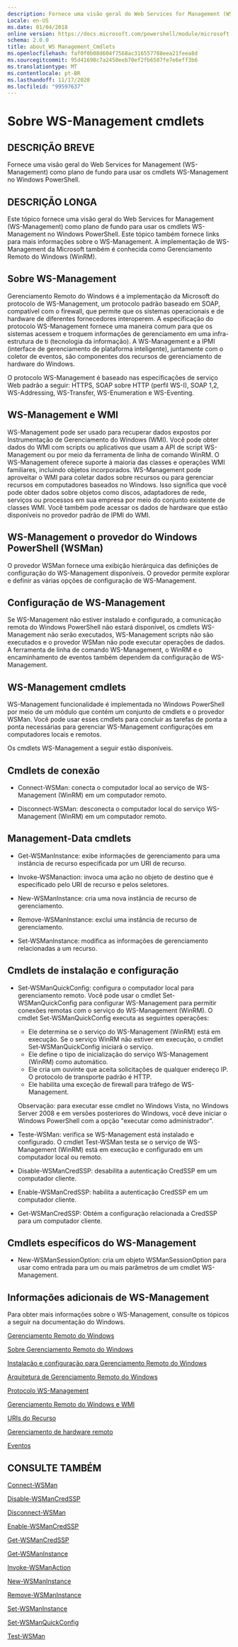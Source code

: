 ```yaml
---
description: Fornece uma visão geral do Web Services for Management (WS-Management) como plano de fundo para usar os cmdlets WS-Management no Windows PowerShell.
Locale: en-US
ms.date: 01/04/2018
online version: https://docs.microsoft.com/powershell/module/microsoft.wsman.management/about/about_ws-management_cmdlets?view=powershell-7.2&WT.mc_id=ps-gethelp
schema: 2.0.0
title: about_WS Management_Cmdlets
ms.openlocfilehash: faf0f0b08d604f7568ac316557788eea21feea8d
ms.sourcegitcommit: 95d41698c7a2450eeb70ef2fb6507fe7e6eff3b6
ms.translationtype: MT
ms.contentlocale: pt-BR
ms.lasthandoff: 11/17/2020
ms.locfileid: "99597637"
---
```

# <a name="about-ws-management-cmdlets"></a>Sobre WS-Management cmdlets

## <a name="short-description"></a>DESCRIÇÃO BREVE

Fornece uma visão geral do Web Services for Management (WS-Management) como plano de fundo para usar os cmdlets WS-Management no Windows PowerShell.

## <a name="long-description"></a>DESCRIÇÃO LONGA

Este tópico fornece uma visão geral do Web Services for Management (WS-Management) como plano de fundo para usar os cmdlets WS-Management no Windows PowerShell. Este tópico também fornece links para mais informações sobre o WS-Management. A implementação de WS-Management da Microsoft também é conhecida como Gerenciamento Remoto do Windows (WinRM).

## <a name="about-ws-management"></a>Sobre WS-Management

Gerenciamento Remoto do Windows é a implementação da Microsoft do protocolo de WS-Management, um protocolo padrão baseado em SOAP, compatível com o firewall, que permite que os sistemas operacionais e de hardware de diferentes fornecedores interoperem. A especificação do protocolo WS-Management fornece uma maneira comum para que os sistemas acessem e troquem informações de gerenciamento em uma infra-estrutura de ti (tecnologia da informação). A WS-Management e a IPMI (interface de gerenciamento de plataforma inteligente), juntamente com o coletor de eventos, são componentes dos recursos de gerenciamento de hardware do Windows.

O protocolo WS-Management é baseado nas especificações de serviço Web padrão a seguir: HTTPS, SOAP sobre HTTP (perfil WS-I), SOAP 1,2, WS-Addressing, WS-Transfer, WS-Enumeration e WS-Eventing.

## <a name="ws-management-and-wmi"></a>WS-Management e WMI

WS-Management pode ser usado para recuperar dados expostos por Instrumentação de Gerenciamento do Windows (WMI). Você pode obter dados do WMI com scripts ou aplicativos que usam a API de script WS-Management ou por meio da ferramenta de linha de comando WinRM. O WS-Management oferece suporte à maioria das classes e operações WMI familiares, incluindo objetos incorporados. WS-Management pode aproveitar o WMI para coletar dados sobre recursos ou para gerenciar recursos em computadores baseados no Windows. Isso significa que você pode obter dados sobre objetos como discos, adaptadores de rede, serviços ou processos em sua empresa por meio do conjunto existente de classes WMI. Você também pode acessar os dados de hardware que estão disponíveis no provedor padrão de IPMI do WMI.

## <a name="ws-management-windows-powershell-provider-wsman"></a>WS-Management o provedor do Windows PowerShell (WSMan)

O provedor WSMan fornece uma exibição hierárquica das definições de configuração do WS-Management disponíveis. O provedor permite explorar e definir as várias opções de configuração de WS-Management.

## <a name="ws-management-configuration"></a>Configuração de WS-Management

Se WS-Management não estiver instalado e configurado, a comunicação remota do Windows PowerShell não estará disponível, os cmdlets WS-Management não serão executados, WS-Management scripts não são executados e o provedor WSMan não pode executar operações de dados. A ferramenta de linha de comando WS-Management, o WinRM e o encaminhamento de eventos também dependem da configuração de WS-Management.

## <a name="ws-management-cmdlets"></a>WS-Management cmdlets

WS-Management funcionalidade é implementada no Windows PowerShell por meio de um módulo que contém um conjunto de cmdlets e o provedor WSMan. Você pode usar esses cmdlets para concluir as tarefas de ponta a ponta necessárias para gerenciar WS-Management configurações em computadores locais e remotos.

Os cmdlets WS-Management a seguir estão disponíveis.

## <a name="connection-cmdlets"></a>Cmdlets de conexão

- Connect-WSMan: conecta o computador local ao serviço de WS-Management (WinRM) em um computador remoto.

- Disconnect-WSMan: desconecta o computador local do serviço WS-Management (WinRM) em um computador remoto.

## <a name="management-data-cmdlets"></a>Management-Data cmdlets

- Get-WSManInstance: exibe informações de gerenciamento para uma instância de recurso especificada por um URI de recurso.

- Invoke-WSManaction: invoca uma ação no objeto de destino que é especificado pelo URI de recurso e pelos seletores.

- New-WSManInstance: cria uma nova instância de recurso de gerenciamento.

- Remove-WSManInstance: exclui uma instância de recurso de gerenciamento.

- Set-WSManInstance: modifica as informações de gerenciamento relacionadas a um recurso.

## <a name="setup-and-configuration-cmdlets"></a>Cmdlets de instalação e configuração

- Set-WSManQuickConfig: configura o computador local para gerenciamento remoto.
  Você pode usar o cmdlet Set-WSManQuickConfig para configurar WS-Management para permitir conexões remotas com o serviço do WS-Management (WinRM). O cmdlet Set-WSManQuickConfig executa as seguintes operações:
  - Ele determina se o serviço do WS-Management (WinRM) está em execução. Se o serviço WinRM não estiver em execução, o cmdlet Set-WSManQuickConfig iniciará o serviço.
  - Ele define o tipo de inicialização do serviço WS-Management (WinRM) como automático.
  - Ele cria um ouvinte que aceita solicitações de qualquer endereço IP. O protocolo de transporte padrão é HTTP.
  - Ele habilita uma exceção de firewall para tráfego de WS-Management.

  Observação: para executar esse cmdlet no Windows Vista, no Windows Server 2008 e em versões posteriores do Windows, você deve iniciar o Windows PowerShell com a opção "executar como administrador".

- Teste-WSMan: verifica se WS-Management está instalado e configurado. O cmdlet Test-WSMan testa se o serviço de WS-Management (WinRM) está em execução e configurado em um computador local ou remoto.

- Disable-WSManCredSSP: desabilita a autenticação CredSSP em um computador cliente.

- Enable-WSManCredSSP: habilita a autenticação CredSSP em um computador cliente.

- Get-WSManCredSSP: Obtém a configuração relacionada a CredSSP para um computador cliente.

## <a name="ws-management-specific-cmdlets"></a>Cmdlets específicos do WS-Management

- New-WSManSessionOption: cria um objeto WSManSessionOption para usar como entrada para um ou mais parâmetros de um cmdlet WS-Management.

## <a name="additional-ws-management-information"></a>Informações adicionais de WS-Management

Para obter mais informações sobre o WS-Management, consulte os tópicos a seguir na documentação do Windows.

[Gerenciamento Remoto do Windows](/windows/win32/winrm/portal)

[Sobre Gerenciamento Remoto do Windows](/windows/win32/winrm/about-windows-remote-management)

[Instalação e configuração para Gerenciamento Remoto do Windows](/windows/win32/winrm/installation-and-configuration-for-windows-remote-management)

[Arquitetura de Gerenciamento Remoto do Windows](/windows/win32/winrm/windows-remote-management-architecture)

[Protocolo WS-Management](/windows/win32/winrm/ws-management-protocol)

[Gerenciamento Remoto do Windows e WMI](/windows/win32/winrm/windows-remote-management-and-wmi)

[URIs do Recurso](/windows/win32/winrm/resource-uris)

[Gerenciamento de hardware remoto](/windows/win32/winrm/remote-hardware-management)

[Eventos](/windows/win32/winrm/events)

## <a name="see-also"></a>CONSULTE TAMBÉM

[Connect-WSMan](xref:Microsoft.WSMan.Management.Connect-WSMan)

[Disable-WSManCredSSP](xref:Microsoft.WSMan.Management.Disable-WSManCredSSP)

[Disconnect-WSMan](xref:Microsoft.WSMan.Management.Disconnect-WSMan)

[Enable-WSManCredSSP](xref:Microsoft.WSMan.Management.Enable-WSManCredSSP)

[Get-WSManCredSSP](xref:Microsoft.WSMan.Management.Get-WSManCredSSP)

[Get-WSManInstance](xref:Microsoft.WSMan.Management.Get-WSManInstance)

[Invoke-WSManAction](xref:Microsoft.WSMan.Management.Invoke-WSManAction)

[New-WSManInstance](xref:Microsoft.WSMan.Management.New-WSManInstance)

[Remove-WSManInstance](xref:Microsoft.WSMan.Management.Remove-WSManInstance)

[Set-WSManInstance](xref:Microsoft.WSMan.Management.Set-WSManInstance)

[Set-WSManQuickConfig](xref:Microsoft.WSMan.Management.Set-WSManQuickConfig)

[Test-WSMan](xref:Microsoft.WSMan.Management.Test-WSMan)
